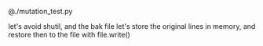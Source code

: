 @./mutation_test.py

let's avoid shutil, and the bak file
let's store the original lines in memory, and restore then to the file with file.write()
